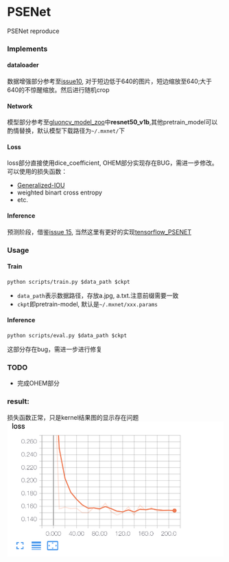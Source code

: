 # PSENet

PSENet reproduce
### Implements  

#### dataloader  
数据增强部分参考至[issue10](https://github.com/whai362/PSENet/issues/10), 对于短边低于640的图片，短边缩放至640;大于640的不惊醒缩放。然后进行随机crop

#### Network  

模型部分参考至[gluoncv_model_zoo](https://gluon-cv.mxnet.io/model_zoo/classification.html)中**resnet50_v1b**,其他pretrain_model可以酌情替换，默认模型下载路径为`~/.mxnet/`下  

#### Loss  
loss部分直接使用dice_coefficient, OHEM部分实现存在BUG，需进一步修改。可以使用的损失函数：  
- [Generalized-IOU](https://github.com/generalized-iou)
- weighted binart cross entropy
- etc.  

#### Inference  

预测阶段，借鉴[issue 15](https://github.com/whai362/PSENet/issues/15), 当然这里有更好的实现[tensorflow_PSENET](https://github.com/liuheng92/tensorflow_PSENet)  

### Usage  

#### Train  

```
python scripts/train.py $data_path $ckpt
``` 
- `data_path`表示数据路径，存放a.jpg, a.txt.注意前缀需要一致  
- `ckpt`即pretrain-model, 默认是`~/.mxnet/xxx.params`  

#### Inference  
```
python scripts/eval.py $data_path $ckpt
```  
这部分存在bug，需进一步进行修复

### TODO
- 完成OHEM部分


### result:
损失函数正常，只是kernel结果图的显示存在问题
![img](loss.png)
